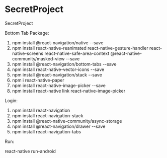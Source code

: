 # SecretProject

SecretProject

Bottom Tab Package:

1. npm install @react-navigation/native --save
2. npm install react-native-reanimated react-native-gesture-handler react-native-screens react-native-safe-area-context @react-native-community/masked-view --save
3. npm install @react-navigation/bottom-tabs --save
4. npm install react-native-vector-icons --save
5. npm install @react-navigation/stack --save
6. npm i react-native-paper
7. npm install react-native-image-picker --save
8. npm install react-native link react-native-image-picker

Login:

1. npm install react-navigation
2. npm install react-navigation-stack
3. npm install @react-native-community/async-storage
4. npm install @react-navigation/drawer --save
5. npm install react-navigation-tabs

Run:

react-native run-android
